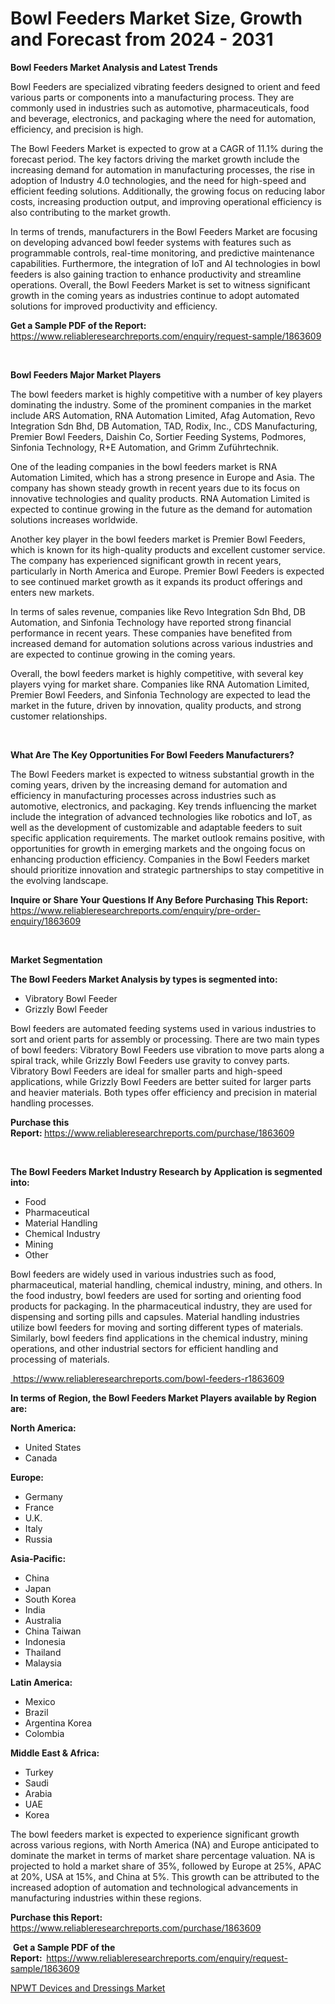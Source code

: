<p><h1>Bowl Feeders Market Size, Growth and Forecast from 2024 - 2031</h1></p><p><strong>Bowl Feeders Market Analysis and Latest Trends</strong></p>
<p><p>Bowl Feeders are specialized vibrating feeders designed to orient and feed various parts or components into a manufacturing process. They are commonly used in industries such as automotive, pharmaceuticals, food and beverage, electronics, and packaging where the need for automation, efficiency, and precision is high.</p><p>The Bowl Feeders Market is expected to grow at a CAGR of 11.1% during the forecast period. The key factors driving the market growth include the increasing demand for automation in manufacturing processes, the rise in adoption of Industry 4.0 technologies, and the need for high-speed and efficient feeding solutions. Additionally, the growing focus on reducing labor costs, increasing production output, and improving operational efficiency is also contributing to the market growth.</p><p>In terms of trends, manufacturers in the Bowl Feeders Market are focusing on developing advanced bowl feeder systems with features such as programmable controls, real-time monitoring, and predictive maintenance capabilities. Furthermore, the integration of IoT and AI technologies in bowl feeders is also gaining traction to enhance productivity and streamline operations. Overall, the Bowl Feeders Market is set to witness significant growth in the coming years as industries continue to adopt automated solutions for improved productivity and efficiency.</p></p>
<p><strong>Get a Sample PDF of the Report:&nbsp;</strong> <a href="https://www.reliableresearchreports.com/enquiry/request-sample/1863609">https://www.reliableresearchreports.com/enquiry/request-sample/1863609</a></p>
<p>&nbsp;</p>
<p><strong>Bowl Feeders Major Market Players</strong></p>
<p><p>The bowl feeders market is highly competitive with a number of key players dominating the industry. Some of the prominent companies in the market include ARS Automation, RNA Automation Limited, Afag Automation, Revo Integration Sdn Bhd, DB Automation, TAD, Rodix, Inc., CDS Manufacturing, Premier Bowl Feeders, Daishin Co, Sortier Feeding Systems, Podmores, Sinfonia Technology, R+E Automation, and Grimm Zuführtechnik.</p><p>One of the leading companies in the bowl feeders market is RNA Automation Limited, which has a strong presence in Europe and Asia. The company has shown steady growth in recent years due to its focus on innovative technologies and quality products. RNA Automation Limited is expected to continue growing in the future as the demand for automation solutions increases worldwide.</p><p>Another key player in the bowl feeders market is Premier Bowl Feeders, which is known for its high-quality products and excellent customer service. The company has experienced significant growth in recent years, particularly in North America and Europe. Premier Bowl Feeders is expected to see continued market growth as it expands its product offerings and enters new markets.</p><p>In terms of sales revenue, companies like Revo Integration Sdn Bhd, DB Automation, and Sinfonia Technology have reported strong financial performance in recent years. These companies have benefited from increased demand for automation solutions across various industries and are expected to continue growing in the coming years.</p><p>Overall, the bowl feeders market is highly competitive, with several key players vying for market share. Companies like RNA Automation Limited, Premier Bowl Feeders, and Sinfonia Technology are expected to lead the market in the future, driven by innovation, quality products, and strong customer relationships.</p></p>
<p>&nbsp;</p>
<p><strong>What Are The Key Opportunities For Bowl Feeders Manufacturers?</strong></p>
<p><p>The Bowl Feeders market is expected to witness substantial growth in the coming years, driven by the increasing demand for automation and efficiency in manufacturing processes across industries such as automotive, electronics, and packaging. Key trends influencing the market include the integration of advanced technologies like robotics and IoT, as well as the development of customizable and adaptable feeders to suit specific application requirements. The market outlook remains positive, with opportunities for growth in emerging markets and the ongoing focus on enhancing production efficiency. Companies in the Bowl Feeders market should prioritize innovation and strategic partnerships to stay competitive in the evolving landscape.</p></p>
<p><strong>Inquire or Share Your Questions If Any Before Purchasing This Report:</strong> <a href="https://www.reliableresearchreports.com/enquiry/pre-order-enquiry/1863609">https://www.reliableresearchreports.com/enquiry/pre-order-enquiry/1863609</a></p>
<p>&nbsp;</p>
<p><strong>Market Segmentation</strong></p>
<p><strong>The Bowl Feeders Market Analysis by types is segmented into:</strong></p>
<p><ul><li>Vibratory Bowl Feeder</li><li>Grizzly Bowl Feeder</li></ul></p>
<p><p>Bowl feeders are automated feeding systems used in various industries to sort and orient parts for assembly or processing. There are two main types of bowl feeders: Vibratory Bowl Feeders use vibration to move parts along a spiral track, while Grizzly Bowl Feeders use gravity to convey parts. Vibratory Bowl Feeders are ideal for smaller parts and high-speed applications, while Grizzly Bowl Feeders are better suited for larger parts and heavier materials. Both types offer efficiency and precision in material handling processes.</p></p>
<p><strong>Purchase this Report:&nbsp;</strong><a href="https://www.reliableresearchreports.com/purchase/1863609">https://www.reliableresearchreports.com/purchase/1863609</a></p>
<p>&nbsp;</p>
<p><strong>The Bowl Feeders Market Industry Research by Application is segmented into:</strong></p>
<p><ul><li>Food</li><li>Pharmaceutical</li><li>Material Handling</li><li>Chemical Industry</li><li>Mining</li><li>Other</li></ul></p>
<p><p>Bowl feeders are widely used in various industries such as food, pharmaceutical, material handling, chemical industry, mining, and others. In the food industry, bowl feeders are used for sorting and orienting food products for packaging. In the pharmaceutical industry, they are used for dispensing and sorting pills and capsules. Material handling industries utilize bowl feeders for moving and sorting different types of materials. Similarly, bowl feeders find applications in the chemical industry, mining operations, and other industrial sectors for efficient handling and processing of materials.</p></p>
<p><a href="https://www.reliableresearchreports.com/bowl-feeders-r1863609">&nbsp;https://www.reliableresearchreports.com/bowl-feeders-r1863609</a></p>
<p><strong>In terms of Region, the Bowl Feeders Market Players available by Region are:</strong></p>
<p>
    <p> <strong> North America: </strong>
        <ul>
            <li>United States</li>
            <li>Canada</li>
        </ul>
        </p> 
    <p> <strong> Europe: </strong>
        <ul>
            <li>Germany</li>
            <li>France</li>
            <li>U.K.</li>
            <li>Italy</li>
            <li>Russia</li>
        </ul>
        </p> 
    <p> <strong> Asia-Pacific: </strong>
        <ul>
            <li>China</li>
            <li>Japan</li>
            <li>South Korea</li>
            <li>India</li>
            <li>Australia</li>
            <li>China Taiwan</li>
            <li>Indonesia</li>
            <li>Thailand</li>
            <li>Malaysia</li>
        </ul>
        </p> 
    <p> <strong> Latin America: </strong>
        <ul>
            <li>Mexico</li>
            <li>Brazil</li>
            <li>Argentina Korea</li>
            <li>Colombia</li>
        </ul>
        </p> 
    <p> <strong> Middle East & Africa: </strong>
        <ul>
            <li>Turkey</li>
            <li>Saudi</li>
            <li>Arabia</li>
            <li>UAE</li>
            <li>Korea</li>
        </ul>
    </p>
    </p>
<p><p>The bowl feeders market is expected to experience significant growth across various regions, with North America (NA) and Europe anticipated to dominate the market in terms of market share percentage valuation. NA is projected to hold a market share of 35%, followed by Europe at 25%, APAC at 20%, USA at 15%, and China at 5%. This growth can be attributed to the increased adoption of automation and technological advancements in manufacturing industries within these regions.</p></p>
<p><strong>Purchase this Report: </strong><a href="https://www.reliableresearchreports.com/purchase/1863609">https://www.reliableresearchreports.com/purchase/1863609</a></p>
<p>&nbsp;<strong>Get a Sample PDF of the Report:&nbsp;&nbsp;</strong><a href="https://www.reliableresearchreports.com/enquiry/request-sample/1863609">https://www.reliableresearchreports.com/enquiry/request-sample/1863609</a></p>
<p><strong></strong></p>
<p><p><a href="https://spotless-saver-8fd.notion.site/NPWT-Devices-and-Dressings-Market-Trends-and-Market-Analysis-forecasted-for-period-2024-2031-e6e5373a7bb747d89ad559a7bca00a36">NPWT Devices and Dressings Market</a></p></p>